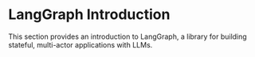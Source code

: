 # LangGraph Introduction

This section provides an introduction to LangGraph, a library for building stateful, multi-actor applications with LLMs.
